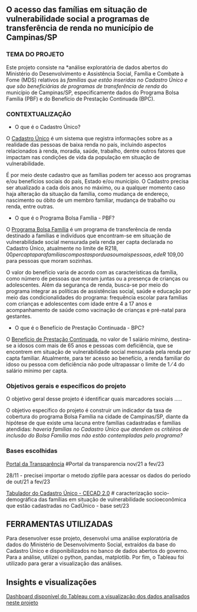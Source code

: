 ## O acesso das famílias em situação de vulnerabilidade social a programas de transferência de renda no município de Campinas/SP

### TEMA DO PROJETO

Este projeto consiste na *análise exploratória de dados abertos do Ministério do Desenvolvimento e Assistência Social, Família e Combate à Fome (MDS) relativos às *famílias que estão inseridas no Cadastro Único e que são beneficiárias de programas de transferência de renda* do município de Campinas/SP, especificamente dados do Programa Bolsa Família (PBF) e do Benefício de Prestação Continuada (BPC). 

### CONTEXTUALIZAÇÃO

* O que é o Cadastro Único?

O [Cadastro Único](https://www.gov.br/mds/pt-br/acoes-e-programas/cadastro-unico) é um sistema que registra informações sobre as a realidade das pessoas de baixa renda no país, incluindo aspectos relacionados à renda, moradia, saúde, trabalho, dentre outros fatores que impactam nas condições de vida da população em situação de vulnerabilidade. 

É por meio deste cadastro que as famílias podem ter acesso aos programas e/ou benefícios sociais do país, Estado e/ou município. O Cadastro precisa ser atualizado a cada dois anos no máximo, ou a qualquer momento caso haja alteração da situação da família, como mudança de endereço, nascimento ou óbito de um membro familiar, mudança de trabalho ou renda, entre outras.

* O que é o Programa Bolsa Família - PBF?

O [Programa Bolsa Família](https://www.gov.br/mds/pt-br/acoes-e-programas/bolsa-familia) é um programa de transferência de renda destinado a famílias e indivíduos que encontram-se em situação de vulnerabilidade social mensurada pela renda per capta declarada no Cadastro Único, atualmente no limite de R$218,00 per capta para famílias compostas por duas ou mais pessoas, e de R$ 109,00 para pessoas que moram sozinhas. 

O valor do benefício varia de acordo com as características da família, como número de pessoas que moram juntas ou a presença de crianças ou adolescentes. Além da segurança de renda, busca-se por meio do programa integrar as políticas de assistências social, saúde e educação por meio das condicionalidades do programa: frequência escolar para famílias com crianças e adolescentes com idade entre 4 a 17 anos e acompanhamento de saúde como vacinação de crianças e pré-natal para gestantes.

* O que é o Benefício de Prestação Continuada - BPC?

O [Benefício de Prestação Continuada](https://www.gov.br/mds/pt-br/acoes-e-programas/assistencia-social/beneficios-assistenciais/beneficio-assistencial-ao-idoso-e-a-pessoa-com-deficiencia-bpc), no valor de 1 salário mínimo, destina-se a idosos com mais de 65 anos e pessoas com deficiência, que se encontrem em situação de vulnerabilidade social mensurada pela renda per capta familiar. Atualmente, para ter acesso ao benefício, a renda familiar do idoso ou pessoa com deficiência não pode ultrapassar o limite de 1 ⁄ 4 do salário mínimo per capta.

### Objetivos gerais e específicos do projeto

O objetivo geral desse projeto é identificar quais marcadores sociais .....

O objetivo específico do projeto é construir um indicador da taxa de cobertura do programa Bolsa Família na cidade de Campinas/SP, diante da hipótese de que existe uma lacuna entre famílias cadastradas e famílias atendidas: *haveria famílias no Cadastro Único que atendem os critéiros de inclusão do Bolsa Família mas não estão contempladas pelo programa?*

### Bases escolhidas

[Portal da Transparência](https://portaldatransparencia.gov.br/download-de-dados/auxilio-brasil) #Portal da transparencia nov/21 a fev/23

28/11 - precisei importar o metodo zipfile para acessar os dados do periodo de out/21 a fev/23

[Tabulador do Cadastro Único - CECAD 2.0](https://cecad.cidadania.gov.br/tab_cad.php) # caracterização socio-demográfica das famílias em situação de vulnerabilidade socioeconômica que estão cadastradas no CadÚnico - base set/23

## FERRAMENTAS UTILIZADAS
Para desenvolver esse projeto, desenvolvi uma análise exploratória de dados do Ministério de Desenvolvimento Social, extraídos da base do Cadastro Único e disponibilizados no banco de dados abertos do governo. Para a análise, utilizei o python, pandas, matplotlib. Por fim, o Tableau foi utilizado para gerar a visualização das análises.

## Insights e visualizações

[Dashboard disponível do Tableau com a visualização dos dados analisados neste projeto](https://public.tableau.com/app/profile/lais.meireles.alves/viz/projeto_final_reprograma_lais/resumo)
